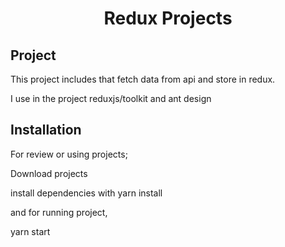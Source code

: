 <h1 align="center">Redux Projects</h1>


## Project
This project includes that fetch data from api and store in redux.

I use in the project reduxjs/toolkit and ant design

## Installation
For review or using projects;

Download projects

install dependencies with yarn install

and for running project,

yarn start 